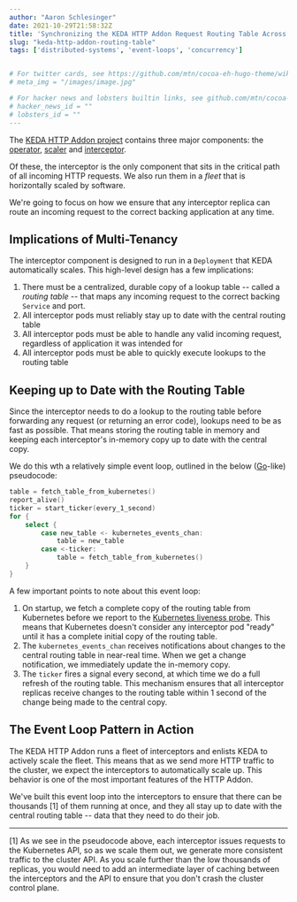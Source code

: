 ```yaml
---
author: "Aaron Schlesinger"
date: 2021-10-29T21:58:32Z
title: 'Synchronizing the KEDA HTTP Addon Request Routing Table Across Hundreds of Interceptor Pods'
slug: "keda-http-addon-routing-table"
tags: ['distributed-systems', 'event-loops', 'concurrency']


# For twitter cards, see https://github.com/mtn/cocoa-eh-hugo-theme/wiki/Twitter-cards
# meta_img = "/images/image.jpg"

# For hacker news and lobsters builtin links, see github.com/mtn/cocoa-eh-hugo-theme/wiki/Social-Links
# hacker_news_id = ""
# lobsters_id = ""
---
```


The [KEDA HTTP Addon project](https://github.com/kedacore/http-add-on) contains three major components: the [operator](https://github.com/kedacore/http-add-on/tree/main/operator), [scaler](https://github.com/kedacore/http-add-on/tree/main/scaler) and [interceptor](https://github.com/kedacore/http-add-on/tree/main/interceptor).

Of these, the interceptor is the only component that sits in the critical path of all incoming HTTP requests. We also run them in a _fleet_ that is horizontally scaled by software.

We're going to focus on how we ensure that any interceptor replica can route an incoming request to the correct backing application at any time.

## Implications of Multi-Tenancy

The interceptor component is designed to run in a `Deployment` that KEDA automatically scales. This high-level design has a few implications:

1. There must be a centralized, durable copy of a lookup table -- called a _routing table_ -- that maps any incoming request to the correct backing `Service` and port.
1. All interceptor pods must reliably stay up to date with the central routing table
1. All interceptor pods must be able to handle any valid incoming request, regardless of application it was intended for
1. All interceptor pods must be able to quickly execute lookups to the routing table

## Keeping up to Date with the Routing Table

Since the interceptor needs to do a lookup to the routing table before forwarding any request (or returning an error code), lookups need to be as fast as possible. That means storing the routing table in memory and keeping each interceptor's in-memory copy up to date with the central copy.

We do this wth a relatively simple event loop, outlined in the below ([Go](https://golang.org)-like) pseudocode:

```go
table = fetch_table_from_kubernetes()
report_alive()
ticker = start_ticker(every_1_second)
for {
    select {
        case new_table <- kubernetes_events_chan:
            table = new_table
        case <-ticker:
            table = fetch_table_from_kubernetes()
    }
}
```

A few important points to note about this event loop:

1. On startup, we fetch a complete copy of the routing table from Kubernetes before we report to the [Kubernetes liveness probe](https://kubernetes.io/docs/tasks/configure-pod-container/configure-liveness-readiness-startup-probes/). This means that Kubernetes doesn't consider any interceptor pod "ready" until it has a complete initial copy of the routing table.
2. The `kubernetes_events_chan` receives notifications about changes to the central routing table in near-real time. When we get a change notification, we immediately update the in-memory copy.
3. The `ticker` fires a signal every second, at which time we do a full refresh of the routing table. This mechanism ensures that all interceptor replicas receive changes to the routing table within 1 second of the change being made to the central copy.

## The Event Loop Pattern in Action

The KEDA HTTP Addon runs a fleet of interceptors and enlists KEDA to actively scale the fleet. This means that as we send more HTTP traffic to the cluster, we expect the interceptors to automatically scale up. This behavior is one of the most important features of the HTTP Addon.

We've built this event loop into the interceptors to ensure that there can be thousands [1] of them running at once, and they all stay up to date with the central routing table -- data that they need to do their job.

---

[1] As we see in the pseudocode above, each interceptor issues requests to the Kubernetes API, so as we scale them out, we generate more consistent traffic to the cluster API. As you scale further than the low thousands of replicas, you would need to add an intermediate layer of caching between the interceptors and the API to ensure that you don't crash the cluster control plane. 
